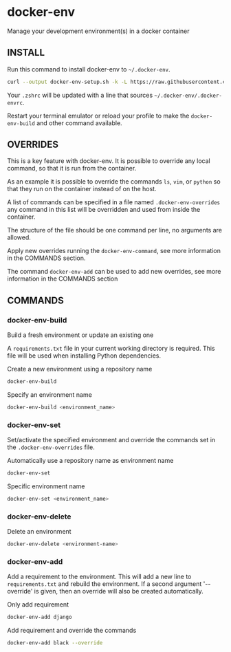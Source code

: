 # docker-env
Manage your development environment(s) in a docker container

## INSTALL

Run this command to install docker-env to `~/.docker-env`.
```bash
curl --output docker-env-setup.sh -k -L https://raw.githubusercontent.com/freko247/docker-env/master/setup.sh && chmod 755 docker-env-setup.sh && ./docker-env-setup.sh && rm docker-env-setup.sh
```
Your `.zshrc` will be updated with a line that sources `~/.docker-env/.docker-envrc`.

Restart your terminal emulator or reload your profile to make the `docker-env-build` and other command available.

## OVERRIDES

This is a key feature with docker-env. It is possible to override any local command, so that it is run from the container.

As an example it is possible to override the commands `ls`, `vim`, or `python` so that they run on the container instead of on the host.

A list of commands can be specified in a file named `.docker-env-overrides` any command in this list will be overridden and used from inside the container.

The structure of the file should be one command per line, no arguments are allowed.

Apply new overrides running the `docker-env-command`, see more information in the COMMANDS section.

The command `docker-env-add` can be used to add new overrides, see more information in the COMMANDS section 

## COMMANDS

### docker-env-build
Build a fresh environment or update an existing one

A `requirements.txt` file in your current working directory is required. This file will be used when installing Python dependencies.

Create a new environment using a repository name
```bash
docker-env-build
```

Specify an environment name
```bash
docker-env-build <environment_name>
```

### docker-env-set
Set/activate the specified environment and override the commands set in the `.docker-env-overrides` file.

Automatically use a repository name as environment name
```bash
docker-env-set
```

Specific environment name
```bash
docker-env-set <environment_name>
```

### docker-env-delete
Delete an environment

```bash
docker-env-delete <environment-name>
```

### docker-env-add
Add a requirement to the environment. This will add a new line to `requirements.txt` and rebuild the environment. If a second argument '--override' is given, then an override will also be created automatically.

Only add requirement
```bash
docker-env-add django
```

Add requirement and override the commands
```bash
docker-env-add black --override
```

 
